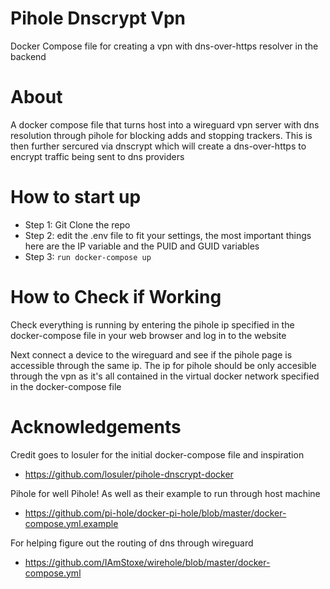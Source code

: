# Pihole Dnscrypt Vpn
Docker Compose file for creating a vpn with dns-over-https resolver in the backend

# About
A docker compose file that turns host into a wireguard vpn server with dns resolution through pihole for blocking adds and stopping trackers. This is then further sercured via dnscrypt which will create a dns-over-https to encrypt traffic being sent to dns providers

# How to start up

* Step 1: Git Clone the repo
* Step 2: edit the .env file to fit your settings, the most important things here are the IP variable and the PUID and GUID variables
* Step 3: `run docker-compose up`

# How to Check if Working

Check everything is running by entering the pihole ip specified in the docker-compose file in your web browser and log in to the website

Next connect a device to the wireguard and see if the pihole page is accessible through the same ip. 
The ip for pihole should be only accesible through the vpn as it's all contained in the virtual docker network specified in the docker-compose file



# Acknowledgements
Credit goes to losuler for the initial docker-compose file and inspiration 
- https://github.com/losuler/pihole-dnscrypt-docker

Pihole for well Pihole! As well as their example to run through host machine 
 - https://github.com/pi-hole/docker-pi-hole/blob/master/docker-compose.yml.example

For helping figure out the routing of dns through wireguard
- https://github.com/IAmStoxe/wirehole/blob/master/docker-compose.yml